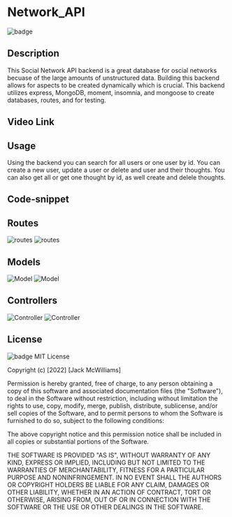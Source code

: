 # Network_API
![badge](https://img.shields.io/badge/license-MIT-brightgreen)

## Description
This Social Network API backend is a great database for oscial networks becuase of the large amounts of unstructured data. Building this backend allows for aspects to be created dynamically which is crucial. This backend utilizes express, MongoDB, moment, insomnia, and mongoose to create databases, routes, and for testing.

## Video Link

## Usage
Using the backend you can search for all users or one user by id. You can create a new user, update a user or delete and user and their thoughts. You can also get all or get one thought by id, as well create and delele thoughts.

## Code-snippet

## Routes
![routes](images/userRoute.png)
![routes](images/thoughtRoute.png)
## Models
![Model](images/userModel.png)
![Model](images/thoughtModel.png)
## Controllers
![Controller](images/userController.png)
![Controller](images/thoughtController.png)
## License
![badge](https://img.shields.io/badge/license-MIT-brightgreen)
MIT License

Copyright (c) [2022] [Jack McWilliams]

Permission is hereby granted, free of charge, to any person obtaining a copy
of this software and associated documentation files (the "Software"), to deal
in the Software without restriction, including without limitation the rights
to use, copy, modify, merge, publish, distribute, sublicense, and/or sell
copies of the Software, and to permit persons to whom the Software is
furnished to do so, subject to the following conditions:

The above copyright notice and this permission notice shall be included in all
copies or substantial portions of the Software.

THE SOFTWARE IS PROVIDED "AS IS", WITHOUT WARRANTY OF ANY KIND, EXPRESS OR
IMPLIED, INCLUDING BUT NOT LIMITED TO THE WARRANTIES OF MERCHANTABILITY,
FITNESS FOR A PARTICULAR PURPOSE AND NONINFRINGEMENT. IN NO EVENT SHALL THE
AUTHORS OR COPYRIGHT HOLDERS BE LIABLE FOR ANY CLAIM, DAMAGES OR OTHER
LIABILITY, WHETHER IN AN ACTION OF CONTRACT, TORT OR OTHERWISE, ARISING FROM,
OUT OF OR IN CONNECTION WITH THE SOFTWARE OR THE USE OR OTHER DEALINGS IN THE
SOFTWARE.
